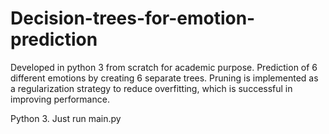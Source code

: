 # Decision-trees-for-emotion-prediction

Developed in python 3 from scratch for academic purpose. 
Prediction of 6 different emotions by creating 6 separate trees. 
Pruning is implemented as a regularization strategy to reduce overfitting, which is successful in improving performance.

Python 3. Just run main.py
